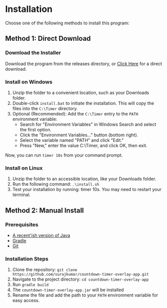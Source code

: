 # Installation
Choose one of the following methods to install this program:

## Method 1: Direct Download
### Download the Installer
Download the program from the releases directory, or [Click Here](releases/timer-install.zip) for a direct download.

### Install on Windows
1. Unzip the folder to a convenient location, such as your Downloads folder.
2. Double-click `install.bat` to initiate the installation. This will copy the files into the `C:\Timer` directory.
3. Optional (Recommended): Add the `C:\Timer` entry to the `PATH` environment variable:
   * Search for "Environment Variables" in Windows Search and select the first option.
   * Click the "Environment Variables..." button (bottom right).
   * Select the variable named "PATH" and click "Edit."
   * Press "New," enter the value C:\Timer, and click OK, then exit.

Now, you can run `timer 10s` from your command prompt.

### Install on Linux
1. Unzip the folder to an accessible location, like your Downloads folder.
2. Run the following command: `.\install.sh`
3. Test your installation by running: timer 10s. You may need to restart your terminal.

## Method 2: Manual Install

### Prerequisites
* [A recent'ish version of Java](https://www.azul.com/downloads/?version=java-21-lts&package=jre-fx#zulu)
* [Gradle](https://gradle.org/)
* [Git](https://git-scm.com/)

### Installation Steps
1. Clone the repository: `git clone https://github.com/surajkumar/countdown-timer-overlay-app.git`
2. Navigate to the project directory:  `cd countdown-timer-overlay-app`
3. Run `gradle build`
4. The `countdown-timer-overlay-app.jar` will be installed
5. Rename the file and add the path to your `PATH` environment variable for easy access.

